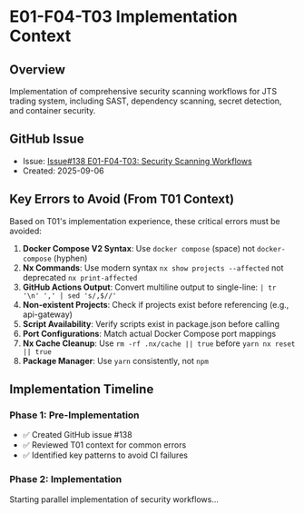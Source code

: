 # E01-F04-T03 Implementation Context

## Overview

Implementation of comprehensive security scanning workflows for JTS trading system, including SAST, dependency scanning, secret detection, and container security.

## GitHub Issue

- Issue: [Issue#138 E01-F04-T03: Security Scanning Workflows](https://github.com/ddoachi/jts/issues/138)
- Created: 2025-09-06

## Key Errors to Avoid (From T01 Context)

Based on T01's implementation experience, these critical errors must be avoided:

1. **Docker Compose V2 Syntax**: Use `docker compose` (space) not `docker-compose` (hyphen)
2. **Nx Commands**: Use modern syntax `nx show projects --affected` not deprecated `nx print-affected`
3. **GitHub Actions Output**: Convert multiline output to single-line: `| tr '\n' ',' | sed 's/,$//'`
4. **Non-existent Projects**: Check if projects exist before referencing (e.g., api-gateway)
5. **Script Availability**: Verify scripts exist in package.json before calling
6. **Port Configurations**: Match actual Docker Compose port mappings
7. **Nx Cache Cleanup**: Use `rm -rf .nx/cache || true` before `yarn nx reset || true`
8. **Package Manager**: Use `yarn` consistently, not `npm`

## Implementation Timeline

### Phase 1: Pre-Implementation

- ✅ Created GitHub issue #138
- ✅ Reviewed T01 context for common errors
- ✅ Identified key patterns to avoid CI failures

### Phase 2: Implementation

Starting parallel implementation of security workflows...
